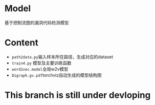 # Model
基于控制流图的漏洞代码检测模型
# Content
- ```path2data.py```输入样本所在路径，生成对应的dataset
- ```train4.py``` 模型及主要训练函数
- ```word2vec.model```全局w2v模型
- ```Digraph.gv.pdf```torchviz自动生成的模型结构图

# This branch is still under devloping

